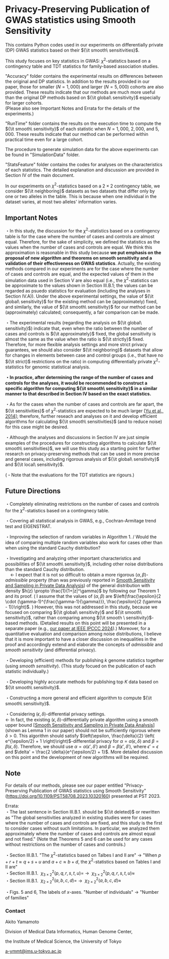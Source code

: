 # Privacy-Preserving Publication of GWAS statistics using Smooth Sensitivity

This contains Python codes used in our experiments on differentially private (DP) GWAS statistics based on their ${\it smooth\ sensitivities}$.

This study focuses on key statistics in GWAS: $\chi^2$-statistics based on a contingency table and TDT statistics for family-based association studies.

"Accuracy" folder contains the experimental results on differences between the original and DP statistics.
In addition to the results provided in our paper, those for smaller ($N=1,000$) and larger ($N=5,000$) cohorts are also provided.
These results indicate that our methods are much more useful than the original DP methods based on ${\it global\ sensitivity}$ especially for larger cohorts.  
(Please also see Important Notes and Errata for the details of the experiments.)

"RunTime" folder contains the results on the execution time to compute the ${\it smooth\ sensitivity}$ of each statistic when $N = 1,000$, $2,000$, and $5,000$. These results indicate that our method can be performed within practical time even for a large cohort. 

The procedure to generate simulation data for the above experiments can be found in "SimulationData" folder.

"StatsFeature" folder contains the codes for analyses on the characteristics of each statistics. The detailed explanation and discussion are provided in Section IV of the main document.

In our experiments on $\chi^2$-statistics based on a $2 \times 2$ contingency table, we consider ${\it neighboring}$ datasets as two datasets that differ only by one or two alleles in the table. This is because when one individual in the dataset varies, at most two alleles' information varies. 

## Important Notes

・In this study, the discussion for the $\chi^2$-statistics based on a contingency table is for the case where the number of cases and controls are almost equal. Therefore, for the sake of simplicity, we defined the statistics as the values when the number of cases and controls are equal. We think this approximation is reasonable in this study because **we put emphasis on the proposal of new algorithm and theorems on smooth sensitivity and a validation of their effectiveness on GWAS statistics**. Actually, the existing methods compared in our experiments are for the case where the number of cases and controls are equal, and the expected values of them in the simulation data used in Section V are also equal (i.e., the $\chi^2$-statistics can be approximate to the values shown in Section III.B.1; the values can be regarded as psuedo statistics for evaluation (including the analyses in Section IV.A)). Under the above experimental settings, the value of ${\it global\ sensitivity}$ for the existing method can be (approximately) fixed, and similarly, the value of ${\it smooth\ sensitivity}$ for our method can be (approximately) calculated; consequently, a fair comparison can be made. 

・The experimental results (regarding the analysis on ${\it global\ sensitivity}$) indicate that, even when the ratio between the number of cases and controls is ${\it approximately}$ fixed, the global sensitivity is almost the same as the value when the ratio is ${\it strictly}$ fixed. Therefore, for more flexible analysis settings and more strict privacy guarantees, we should also consider ${\it neighboring}$ datasets that allow for changes in elements between case and control groups (i.e., that have no ${\it strict}$ restrictions on the ratio) in computing differentially private $\chi^2$-statistics for genomic statistical analysis.

**・In practice, after determining the range of the number of cases and controls for the analyses, it would be recommended to construct a specific algorithm for computing ${\it smooth\ sensitivity}$ in a similar manner to that described in Section IV based on the exact statistics.**

・As for the cases when the number of cases and controls are far apart, the ${\it sensitivities}$ of $\chi^2$-statistics are expected to be much larger \[[Yu et al., 2014](https://www.sciencedirect.com/science/article/pii/S1532046414000100)\]; therefore, further reseach and analyses on it and develop efficient algorithms for calculating ${\it smooth\ sensitivities}$ (and to reduce noise) for this case might be desired.

・Although the analyses and discussions in Section IV are just simple examples of the procedures for constructing algorithms to calculate ${\it smooth\ sensitivities}$, we will use this study as a starting point for further research on privacy-preserving methods that can be used in more precise and general cases, including rigorous analysis of ${\it global\ sensitivity}$ and ${\it local\ sensitivity}$.

(・Note that the evaluations for the TDT statistics are rigours.)

## Future Directions

・Completely eliminating restrictions on the number of cases and controls for the $\chi^2$-statistics based on a contingnecy table.

・Covering all statistical analysis in GWAS, e.g., Cochran-Armitage trend test and EIGENSTRAT.

・Improving the selection of random variables in Algorithm 1. / Would the idea of comparing multiple random variables also work for cases other than when using the standard Cauchy distribution?

・Investigating and analyzing other important characteristics and possibilities of ${\it smooth\ sensitivity}$, including other noise distributions than the standard Cauchy distribution.  
${\ \ \ }$ ← I expect that it is not so difficult to obtain a more rigorous $(\alpha, \beta)$- ${admissible}$ property (than was previously reported in [Smooth Sensitivity and Sampling in Private Data Analysis](https://cs-people.bu.edu/ads22/pubs/NRS07/NRS07-full-draft-v1.pdf)) of the general distribution with density $h(z) \propto \frac{1}{1+|z|^\gamma}$ by following our Theorem 1 and its proof. $\biggl($ I assume that the values of $(\alpha, \beta)$ are $\left(\frac{\epsilon}{2 \cdot (\gamma-1)^{\frac{\gamma-1}{\gamma}}}, \frac{\epsilon}{2 (\gamma - 1)}\right)$. $\biggr)$ However, this was not addressed in this study, because we focused on comparing ${\it global\ sensitivity}$ and ${\it smooth\ sensitivity}$, rather than comparing among ${\it smooth \ sensitivity}$-based methods. (Detailed results on this point will be presented in a separate paper (e.g., [our paper at IEEE IPCCC 2024](https://doi.org/10.1109/IPCCC59868.2024.10850477)).) Moreover, for a quantitative evaluation and comparison among noise distributions, I believe that it is more important to have a closer discussion on inequalities in the proof and accordingly extend and elaborate the concepts of ${admissible}$ and ${smooth\ sensitivity}$ (and differential privacy).

・Developing (efficient) methods for publishing $k$ genome statistics together (using ${smooth\ sensitivity}$). (This study focued on the publication of each statistic individually.)

・Developing highly accurate methods for publishing top $K$ data based on ${\it smooth\ sensitivity}$. 

・Constructing a more general and efficient algorithm to compute ${\it smooth\ sensitivity}$.

・Considering $(\epsilon, \delta)$-differential privacy settings.  
← In fact, the existing $(\epsilon, \delta)$-differentially private algorithm using a smooth upper bound [[Smooth Sensitivity and Sampling in Private Data Analysis](https://cs-people.bu.edu/ads22/pubs/NRS07/NRS07-full-draft-v1.pdf)] (shown as Lemma 1 in our paper) should not be sufficiently rigorous where $\delta > 0$. This algorithm should satisfy $\left(\epsilon, \frac{\delta}{2} \left( e^{\epsilon/2} + 1 \right)\right)$-differential privacy for $\alpha = \alpha(\epsilon,\delta)$ and $\beta = \beta(\epsilon,\delta)$. Therefore, we should use $\alpha = \alpha(\epsilon', \delta')$ and $\beta = \beta(\epsilon', \delta')$, where $\epsilon' = \epsilon$ and $\delta' = \frac{2 \delta}{e^{\epsilon/2} + 1}$. More detailed discussion on this point and the development of new algorithms will be required.

## Note

For details of our methods, please see our paper entitled "Privacy-Preserving Publication of GWAS statistics using Smooth Sensitivity" (https://doi.org/10.1109/PST58708.2023.10320160) presented at PST 2023.

Errata:  
・The last sentence in Section III.B.1. should be ${\it deleted}$ or rewritten as "The global sensitivities analyzed in existing studies were for cases where the number of cases and controls are fixed, and this study is the first to consider cases without such limitations. In particular, we analyzed them approximately where the number of cases and controls are almost equal and not fixed." (Note that Theorems 5 and 6 can be used for any cases without restrictions on the number of cases and controls.)

・Section III.B.1. "The $\chi^2$-statistics based on Talbes I and II are" → "When $p+r+t \approx q+s+u$ and $a+c \approx b+d$, the $\chi^2$-statistics based on Tables I and II are"  
・Section III.B.1. $\ \chi^2_{3 \times 2}(p,q,r,s,t,u) =$ → $\ \chi^2_{3 \times 2}(p,q,r,s,t,u) \approx$  
・Section III.B.1. $\ \chi^2_{2 \times 2}(a,b,c,d) =$ → $\ \chi^2_{2 \times 2}(a,b,c,d) \approx$  

・Figs. 5 and 6, The labels of $x$-axes. "Number of individuals" → "Number of families"

### Contact
Akito Yamamoto

Division of Medical Data Informatics, Human Genome Center,

the Institute of Medical Science, the University of Tokyo

a-ymmt@ims.u-tokyo.ac.jp
